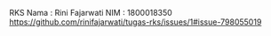RKS
Nama : Rini Fajarwati
NIM  : 1800018350
https://github.com/rinifajarwati/tugas-rks/issues/1#issue-798055019




